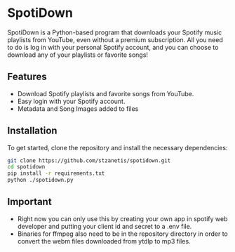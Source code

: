 # SpotiDown
SpotiDown is a Python-based program that downloads your Spotify music playlists from YouTube, even without a premium subscription. All you need to do is log in with your personal Spotify account, and you can choose to download any of your playlists or favorite songs!

## Features
- Download Spotify playlists and favorite songs from YouTube.
- Easy login with your Spotify account.
- Metadata and Song Images added to files

## Installation
To get started, clone the repository and install the necessary dependencies:

```bash
git clone https://github.com/stzanetis/spotidown.git
cd spotidown
pip install -r requirements.txt
python ./spotidown.py
```

## Important
- Right now you can only use this by creating your own app in spotify web developer and putting your client id and secret to a .env file.
- Binaries for ffmpeg also need to be in the repository directory in order to convert the webm files downloaded from ytdlp to mp3 files.
